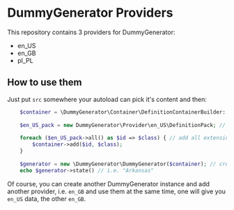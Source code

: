 # DummyGenerator Providers

This repository contains 3 providers for DummyGenerator:

* en_US
* en_GB
* pl_PL

## How to use them

Just put `src` somewhere your autoload can pick it's content and then:

```php
    $container = \DummyGenerator\Container\DefinitionContainerBuilder::all(); // initialize the container with all core extensions
   
    $en_US_pack = new DummyGenerator\Provider\en_US\DefinitionPack; // Provider definitions pack
    
    foreach ($en_US_pack->all() as $id => $class) { // add all extensions
        $container->add($id, $class);
    }
    
    $generator = new \DummyGenerator\DummyGenerator($container); // create generator
    echo $generator->state() // i.e. "Arkansas"
```

Of course, you can create another DummyGenerator instance and add another provider, i.e. `en_GB` and use them at the same time, one will give you `en_US` data, the other `en_GB`.



